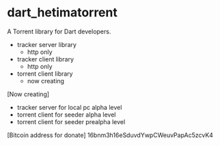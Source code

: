 # dart_hetimatorrent

A Torrent library for Dart developers. 

- tracker server library
  - http only 
- tracker client library
  - http only
- torrent client library
  - now creating 

[Now creating]
 - tracker server for local pc 
   alpha level
 - torrent client for seeder 
   alpha level 
 - torrent client for seeder 
   prealpha level 
   
[Bitcoin address for donate]
 16bnm3h16eSduvdYwpCWeuvPapAc5zcvK4
